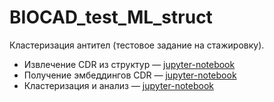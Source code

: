 # BIOCAD_test_ML_struct
Кластеризация антител (тестовое задание на стажировку).
<ul>
<li>Извлечение CDR из структур — <a href="https://github.com/ta-rom/BIOCAD_test_ML_struct/blob/main/Extract_CDR.ipynb">jupyter-notebook</a></li>
<li>Получение эмбеддингов CDR — <a href="https://github.com/ta-rom/BIOCAD_test_ML_struct/blob/main/Get_esm_embedings.ipynb">jupyter-notebook</a></li>
<li>Кластеризация и анализ  — <a href="https://github.com/ta-rom/BIOCAD_test_ML_struct/blob/main/Clustering_and_analysis.ipynb">jupyter-notebook</a></li>
</ul>

